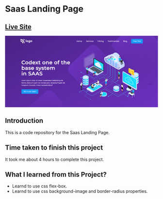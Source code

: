 # Saas Landing Page

## [Live Site](https://saas-landing-webpage.netlify.app/)

![Live-site-screenshot](assets/Project-13.png)

## Introduction

This is a code repository for the Saas Landing Page.

## Time taken to finish this project

It took me about 4 hours to complete this project.

## What I learned from this Project?

- Learnd to use css flex-box.
- Learnd to use css background-image and border-radius properties.
